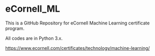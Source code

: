 # eCornell_ML

This is a GitHub Repository for eCornell Machine Learning certificate program.

All codes are in Python 3.x.

https://www.ecornell.com/certificates/technology/machine-learning/
